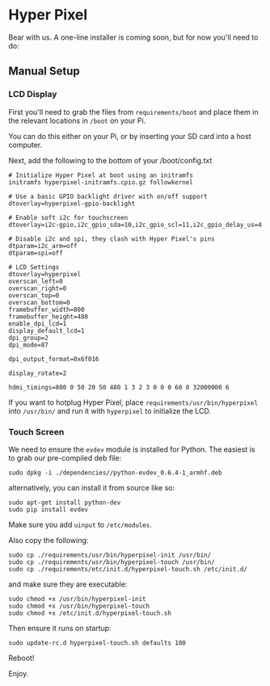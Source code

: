 # Hyper Pixel

Bear with us. A one-line installer is coming soon, but for now you'll need to do:

## Manual Setup

### LCD Display

First you'll need to grab the files from `requirements/boot` and place them in the relevant locations in `/boot` on your Pi.

You can do this either on your Pi, or by inserting your SD card into a host computer.

Next, add the following to the bottom of your /boot/config.txt

```
# Initialize Hyper Pixel at boot using an initramfs
initramfs hyperpixel-initramfs.cpio.gz followkernel

# Use a basic GPIO backlight driver with on/off support
dtoverlay=hyperpixel-gpio-backlight

# Enable soft i2c for touchscreen
dtoverlay=i2c-gpio,i2c_gpio_sda=10,i2c_gpio_scl=11,i2c_gpio_delay_us=4

# Disable i2c and spi, they clash with Hyper Pixel's pins
dtparam=i2c_arm=off
dtparam=spi=off

# LCD Settings
dtoverlay=hyperpixel
overscan_left=0
overscan_right=0
overscan_top=0
overscan_bottom=0
framebuffer_width=800
framebuffer_height=480
enable_dpi_lcd=1
display_default_lcd=1
dpi_group=2
dpi_mode=87

dpi_output_format=0x6f016

display_rotate=2

hdmi_timings=800 0 50 20 50 480 1 3 2 3 0 0 0 60 0 32000000 6
```

If you want to hotplug Hyper Pixel, place `requirements/usr/bin/hyperpixel` into `/usr/bin/` and run it with `hyperpixel` to initialize the LCD.

### Touch Screen

We need to ensure the `evdev` module is installed for Python. The easiest is to grab our pre-compiled deb file:

```
sudo dpkg -i ./dependencies//python-evdev_0.6.4-1_armhf.deb
```

alternatively, you can install it from source like so:

```
sudo apt-get install python-dev
sudo pip install evdev
```

Make sure you add `uinput` to `/etc/modules`.

Also copy the following:

```
sudo cp ./requirements/usr/bin/hyperpixel-init /usr/bin/
sudo cp ./requirements/usr/bin/hyperpixel-touch /usr/bin/
sudo cp ./requirements/etc/init.d/hyperpixel-touch.sh /etc/init.d/
```

and make sure they are executable:

```
sudo chmod +x /usr/bin/hyperpixel-init
sudo chmod +x /usr/bin/hyperpixel-touch
sudo chmod +x /etc/init.d/hyperpixel-touch.sh
```

Then ensure it runs on startup:

```
sudo update-rc.d hyperpixel-touch.sh defaults 100
```

Reboot!

Enjoy.
